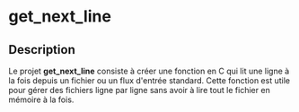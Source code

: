 # **get_next_line**

## **Description**

Le projet **get_next_line** consiste à créer une fonction en C qui lit une ligne à la fois depuis un fichier ou un flux d'entrée standard. Cette fonction est utile pour gérer des fichiers ligne par ligne sans avoir à lire tout le fichier en mémoire à la fois.
